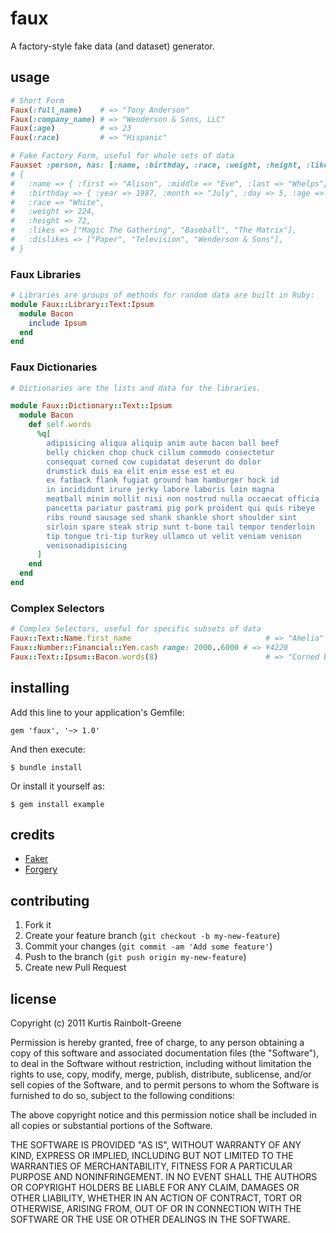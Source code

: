faux
====

A factory-style fake data (and dataset) generator.


usage
-----

``` ruby
# Short Form
Faux(:full_name)    # => "Tony Anderson"
Faux(:company_name) # => "Wenderson & Sons, LLC"
Faux(:age)          # => 23
Faux(:race)         # => "Hispanic"
```

``` ruby
# Fake Factory Form, useful for whole sets of data
Fauxset :person, has: [:name, :birthday, :race, :weight, :height, :likes, :dislikes]
# {
#   :name => { :first => "Alison", :middle => "Eve", :last => "Whelps"},
#   :birthday => { :year => 1987, :month => "July", :day => 5, :age => 24},
#   :race => "White",
#   :weight => 224,
#   :height => 72,
#   :likes => ["Magic The Gathering", "Baseball", "The Matrix"],
#   :dislikes => ["Paper", "Television", "Wenderson & Sons"],
# }
```


### Faux Libraries

``` ruby
# Libraries are groups of methods for random data are built in Ruby:
module Faux::Library::Text:Ipsum
  module Bacon
    include Ipsum
  end
end
```


### Faux Dictionaries

``` ruby
# Dictionaries are the lists and data for the libraries.

module Faux::Dictionary::Text::Ipsum
  module Bacon
    def self.words
      %q[
        adipisicing aliqua aliquip anim aute bacon ball beef
        belly chicken chop chuck cillum commodo consectetur
        consequat corned cow cupidatat deserunt do dolor
        drumstick duis ea elit enim esse est et eu
        ex fatback flank fugiat ground ham hamburger hock id
        in incididunt irure jerky labore laboris loin magna
        meatball minim mollit nisi non nostrud nulla occaecat officia
        pancetta pariatur pastrami pig pork proident qui quis ribeye
        ribs round sausage sed shank shankle short shoulder sint
        sirloin spare steak strip sunt t-bone tail tempor tenderloin
        tip tongue tri-tip turkey ullamco ut velit veniam venison
        venisonadipisicing
      ]
    end
  end
end

```


### Complex Selectors

``` ruby
# Complex Selectors, useful for specific subsets of data
Faux::Text::Name.first_name                              # => "Amelia"
Faux::Number::Financial::Yen.cash range: 2000..6000 # => ¥4220
Faux::Text::Ipsum::Bacon.words(8)                        # => "Corned beef sausage meatball, strip steak tongue sirloin."
```


installing
----------

Add this line to your application's Gemfile:

    gem 'faux', '~> 1.0'

And then execute:

    $ bundle install

Or install it yourself as:

    $ gem install example

credits
-------

* [Faker]()
* [Forgery]()


contributing
------------

  1. Fork it
  2. Create your feature branch (`git checkout -b my-new-feature`)
  3. Commit your changes (`git commit -am 'Add some feature'`)
  4. Push to the branch (`git push origin my-new-feature`)
  5. Create new Pull Request


license
-------

Copyright (c) 2011 Kurtis Rainbolt-Greene

Permission is hereby granted, free of charge, to any person obtaining a copy of this software and associated documentation files (the "Software"), to deal in the Software without restriction, including without limitation the rights to use, copy, modify, merge, publish, distribute, sublicense, and/or sell copies of the Software, and to permit persons to whom the Software is furnished to do so, subject to the following conditions:

The above copyright notice and this permission notice shall be included in all copies or substantial portions of the Software.

THE SOFTWARE IS PROVIDED "AS IS", WITHOUT WARRANTY OF ANY KIND, EXPRESS OR IMPLIED, INCLUDING BUT NOT LIMITED TO THE WARRANTIES OF MERCHANTABILITY, FITNESS FOR A PARTICULAR PURPOSE AND NONINFRINGEMENT. IN NO EVENT SHALL THE AUTHORS OR COPYRIGHT HOLDERS BE LIABLE FOR ANY CLAIM, DAMAGES OR OTHER LIABILITY, WHETHER IN AN ACTION OF CONTRACT, TORT OR OTHERWISE, ARISING FROM, OUT OF OR IN CONNECTION WITH THE SOFTWARE OR THE USE OR OTHER DEALINGS IN THE SOFTWARE.
